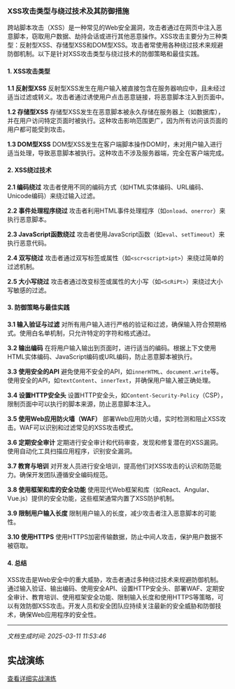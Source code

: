 ### XSS攻击类型与绕过技术及其防御措施

跨站脚本攻击（XSS）是一种常见的Web安全漏洞，攻击者通过在网页中注入恶意脚本，窃取用户数据、劫持会话或进行其他恶意操作。XSS攻击主要分为三种类型：反射型XSS、存储型XSS和DOM型XSS。攻击者常使用各种绕过技术来规避防御机制。以下是针对XSS攻击类型与绕过技术的防御策略和最佳实践。

#### 1. XSS攻击类型

**1.1 反射型XSS**
反射型XSS发生在用户输入被直接包含在服务器响应中，且未经过适当过滤或转义。攻击者通过诱使用户点击恶意链接，将恶意脚本注入到页面中。

**1.2 存储型XSS**
存储型XSS发生在恶意脚本被永久存储在服务器上（如数据库），并在用户访问特定页面时被执行。这种攻击影响范围更广，因为所有访问该页面的用户都可能受到攻击。

**1.3 DOM型XSS**
DOM型XSS发生在客户端脚本操作DOM时，未对用户输入进行适当处理，导致恶意脚本被执行。这种攻击不涉及服务器端，完全在客户端完成。

#### 2. XSS绕过技术

**2.1 编码绕过**
攻击者使用不同的编码方式（如HTML实体编码、URL编码、Unicode编码）来绕过输入过滤。

**2.2 事件处理程序绕过**
攻击者利用HTML事件处理程序（如`onload`、`onerror`）来执行恶意脚本。

**2.3 JavaScript函数绕过**
攻击者使用JavaScript函数（如`eval`、`setTimeout`）来执行恶意代码。

**2.4 双写绕过**
攻击者通过双写标签或属性（如`<scr<script>ipt>`）来绕过简单的过滤机制。

**2.5 大小写绕过**
攻击者通过改变标签或属性的大小写（如`<ScRiPt>`）来绕过大小写敏感的过滤。

#### 3. 防御策略与最佳实践

**3.1 输入验证与过滤**
对所有用户输入进行严格的验证和过滤，确保输入符合预期格式。使用白名单机制，只允许特定的字符和格式通过。

**3.2 输出编码**
在将用户输入输出到页面时，进行适当的编码。根据上下文使用HTML实体编码、JavaScript编码或URL编码，防止恶意脚本被执行。

**3.3 使用安全的API**
避免使用不安全的API，如`innerHTML`、`document.write`等。使用安全的API，如`textContent`、`innerText`，并确保用户输入被正确处理。

**3.4 设置HTTP安全头**
设置HTTP安全头，如`Content-Security-Policy`（CSP），限制页面中可以执行的脚本来源，防止恶意脚本注入。

**3.5 使用Web应用防火墙（WAF）**
部署Web应用防火墙，实时检测和阻止XSS攻击。WAF可以识别和过滤常见的XSS攻击模式。

**3.6 定期安全审计**
定期进行安全审计和代码审查，发现和修复潜在的XSS漏洞。使用自动化工具扫描应用程序，识别安全漏洞。

**3.7 教育与培训**
对开发人员进行安全培训，提高他们对XSS攻击的认识和防范能力。确保开发团队遵循安全编码规范。

**3.8 使用框架和库的安全功能**
使用现代Web框架和库（如React、Angular、Vue.js）提供的安全功能，这些框架通常内置了XSS防护机制。

**3.9 限制用户输入长度**
限制用户输入的长度，减少攻击者注入恶意脚本的可能性。

**3.10 使用HTTPS**
使用HTTPS加密传输数据，防止中间人攻击，保护用户数据不被窃取。

#### 4. 总结

XSS攻击是Web安全中的重大威胁，攻击者通过多种绕过技术来规避防御机制。通过输入验证、输出编码、使用安全API、设置HTTP安全头、部署WAF、定期安全审计、教育培训、使用框架安全功能、限制输入长度和使用HTTPS等策略，可以有效防御XSS攻击。开发人员和安全团队应持续关注最新的安全威胁和防御技术，确保Web应用程序的安全性。

---

*文档生成时间: 2025-03-11 11:53:46*


## 实战演练

[查看详细实战演练](XSS攻击类型与绕过技术的防御措施/详细资料/XSS攻击类型与绕过技术的防御措施_实战演练.md)




























